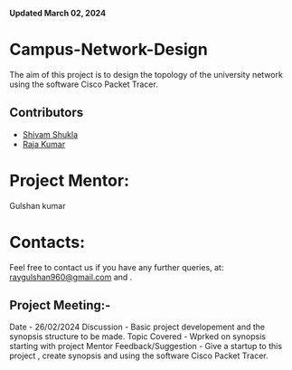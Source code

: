 **Updated March 02, 2024**

# Campus-Network-Design
The aim of this project is to design the topology of the university network using the software Cisco Packet Tracer.

## Contributors

- [Shivam Shukla](https://github.com/Gulshanray)
- [Raja Kumar](https://github.com/vivek-goyal12)

# Project Mentor:
Gulshan kumar 

# Contacts:
Feel free to contact us if you have any further queries, at: raygulshan960@gmail.com and  .

## Project Meeting:-
Date - 26/02/2024
Discussion - Basic project developement and the synopsis structure to be made.
Topic Covered - Wprked on synopsis starting with project
Mentor Feedback/Suggestion - Give a startup to this project , create synopsis and using the software Cisco Packet Tracer.

